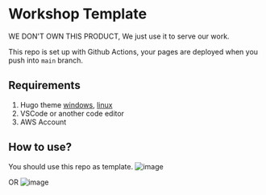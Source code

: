 # Workshop Template
WE DON'T OWN THIS PRODUCT, We just use it to serve our work.

This repo is set up with Github Actions, your pages are deployed when you push into `main` branch.

## Requirements
1. Hugo theme [windows](https://gohugo.io/installation/windows/), [linux](https://gohugo.io/installation/linux/)
2. VSCode or another code editor
3. AWS Account

## How to use?
You should use this repo as template.
![image](https://github.com/user-attachments/assets/675d7a9f-8a00-469b-a328-03ec4f4c6f73)

OR
![image](https://github.com/user-attachments/assets/b699794e-50b1-46a7-85cb-b1ad45bdfc75)

